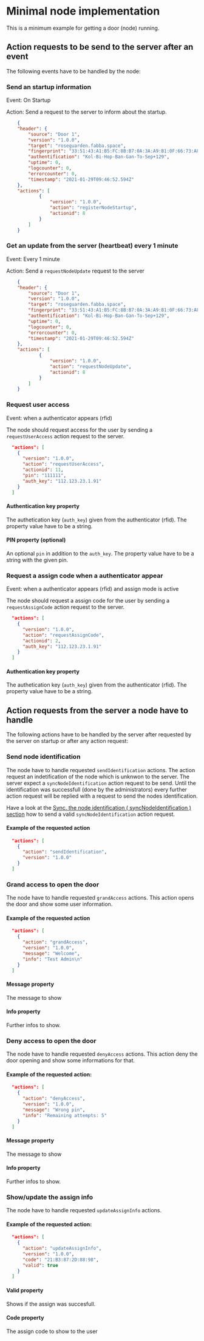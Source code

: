 # Minimal node implementation

This is a minimum example for getting a door (node) running.

## Action requests to be send to the server after an event 

The following events have to be handled by the node:

### Send an startup information

Event: On Startup

Action: Send a request to the server to inform about the startup.

``` json
    {
    "header": {
        "source": "Door 1",
        "version": "1.0.0",
        "target": "roseguarden.fabba.space",
        "fingerprint": "33:51:43:A1:B5:FC:8B:B7:0A:3A:A9:B1:0F:66:73:A8:73:A8:19:B1",
        "authentification": "Kol-Bi-Hop-Ban-Gan-To-Sep+129",
        "uptime": 0,
        "logcounter": 0,
        "errorcounter": 0,
        "timestamp": "2021-01-29T09:46:52.594Z"
    },
    "actions": [
            {
                "version": "1.0.0",
                "action": "registerNodeStartup",
                "actionid": 8
            }
        ]
    }
```

### Get an update from the server (heartbeat) every 1 minute

Event: Every 1 minute

Action: Send a `requestNodeUpdate` request to the server

``` json
    {
    "header": {
        "source": "Door 1",
        "version": "1.0.0",
        "target": "roseguarden.fabba.space",
        "fingerprint": "33:51:43:A1:B5:FC:8B:B7:0A:3A:A9:B1:0F:66:73:A8:73:A8:19:B1",
        "authentification": "Kol-Bi-Hop-Ban-Gan-To-Sep+129",
        "uptime": 0,
        "logcounter": 0,
        "errorcounter": 0,
        "timestamp": "2021-01-29T09:46:52.594Z"
    },
    "actions": [
            {
                "version": "1.0.0",
                "action": "requestNodeUpdate",
                "actionid": 8
            }
        ]
    }
```

### Request user access 

Event: when a authenticator appears (rfid)

The node should request access for the user by sending a `requestUserAccess` action request to the server.

``` json
  "actions": [
    {
      "version": "1.0.0",
      "action": "requestUserAccess",
      "actionid": 11,
      "pin": "111111",
      "auth_key": "112.123.23.1.91"
    }
  ]
```

#### Authentication key property

The authetication key (`auth_key`) given from the authenticator (rfid).
The property value have to be a string.

#### PIN property (optional)

An optional `pin` in addition to the `auth_key`.
The property value have to be a string with the given pin.


### Request a assign code when a authenticator appear

Event: when a authenticator appears (rfid) and assign mode is active

The node should request a assign code for the user by sending a `requestAssignCode` action request to the server.

``` json 
  "actions": [
    {
      "version": "1.0.0",
      "action": "requestAssignCode",
      "actionid": 2,
      "auth_key": "112.123.23.1.91"
    }
  ]
```      
    
#### Authentication key property

The authetication key (`auth_key`) given from the authenticator (rfid).
The property value have to be a string.


## Action requests from the server a node have to handle

The following actions have to be handled by the server after requested by the server on startup or after any action request:

### Send node identification

The node have to handle requested `sendIdentification` actions.
The action request an indetification of the node which is unknwon to the server.
The server expect a `syncNodeIdentification` action request to be send.
Until the identification was successfull (done by the administrators) every further action request will be replied with a request to send the nodes identification.  

Have a look at the [Sync. the node identification ( syncNodeIdentification ) section](servernodeactions.md) how to send a valid `syncNodeIdentification` action request.

#### Example of the requested action

``` json
  "actions": [
    {
      "action": "sendIdentification",
      "version": "1.0.0"
    }
  ]
```

### Grand access to open the door

The node have to handle requested `grandAccess` actions.
This action opens the door and show some user information.

#### Example of the requested action

``` json
  "actions": [
    {
      "action": "grandAccess",
      "version": "1.0.0",
      "message": "Welcome",
      "info": "Test Admin\n"
    }
  ]
```   

#### Message property

The message to show

#### Info property

Further infos to show.


### Deny access to open the door

The node have to handle requested `denyAccess` actions.
This action deny the door opening and show some informations for that.

#### Example of the requested action:

``` json
  "actions": [
    {
      "action": "denyAccess",
      "version": "1.0.0",
      "message": "Wrong pin",
      "info": "Remaining attempts: 5"
    }
  ]
``` 

#### Message property

The message to show

#### Info property

Further infos to show.

### Show/update the assign info

The node have to handle requested `updateAssignInfo` actions.

#### Example of the requested action:

``` json
  "actions": [
    {
      "action": "updateAssignInfo",
      "version": "1.0.0",
      "code": "21:B3:87:2D:88:98",
      "valid": true
    }
  ]
``` 

#### Valid property

Shows if the assign was succesfull.

#### Code property

The assign code to show to the user
